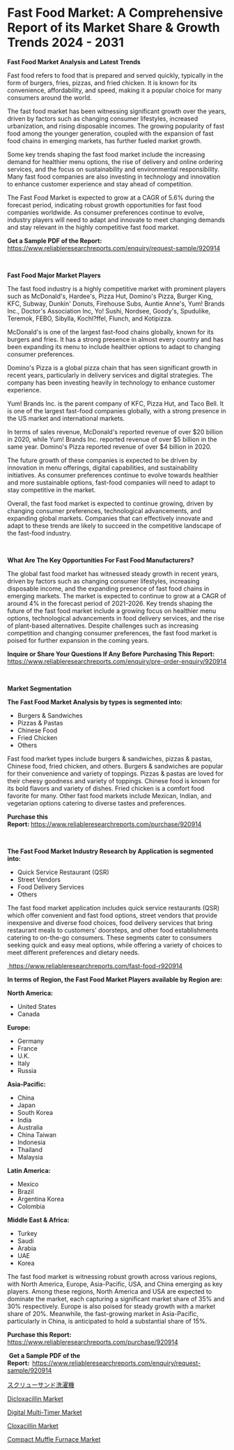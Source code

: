 <p><h1>Fast Food Market: A Comprehensive Report of its Market Share & Growth Trends 2024 - 2031</h1></p><p><strong>Fast Food Market Analysis and Latest Trends</strong></p>
<p><p>Fast food refers to food that is prepared and served quickly, typically in the form of burgers, fries, pizzas, and fried chicken. It is known for its convenience, affordability, and speed, making it a popular choice for many consumers around the world.</p><p>The fast food market has been witnessing significant growth over the years, driven by factors such as changing consumer lifestyles, increased urbanization, and rising disposable incomes. The growing popularity of fast food among the younger generation, coupled with the expansion of fast food chains in emerging markets, has further fueled market growth.</p><p>Some key trends shaping the fast food market include the increasing demand for healthier menu options, the rise of delivery and online ordering services, and the focus on sustainability and environmental responsibility. Many fast food companies are also investing in technology and innovation to enhance customer experience and stay ahead of competition.</p><p>The Fast Food Market is expected to grow at a CAGR of 5.6% during the forecast period, indicating robust growth opportunities for fast food companies worldwide. As consumer preferences continue to evolve, industry players will need to adapt and innovate to meet changing demands and stay relevant in the highly competitive fast food market.</p></p>
<p><strong>Get a Sample PDF of the Report:&nbsp;</strong> <a href="https://www.reliableresearchreports.com/enquiry/request-sample/920914">https://www.reliableresearchreports.com/enquiry/request-sample/920914</a></p>
<p>&nbsp;</p>
<p><strong>Fast Food Major Market Players</strong></p>
<p><p>The fast food industry is a highly competitive market with prominent players such as McDonald's, Hardee's, Pizza Hut, Domino's Pizza, Burger King, KFC, Subway, Dunkin' Donuts, Firehouse Subs, Auntie Anne's, Yum! Brands Inc., Doctor's Association Inc, Yo! Sushi, Nordsee, Goody's, Spudulike, Teremok, FEBO, Sibylla, Kochl?ffel, Flunch, and Kotipizza.</p><p>McDonald's is one of the largest fast-food chains globally, known for its burgers and fries. It has a strong presence in almost every country and has been expanding its menu to include healthier options to adapt to changing consumer preferences.</p><p>Domino's Pizza is a global pizza chain that has seen significant growth in recent years, particularly in delivery services and digital strategies. The company has been investing heavily in technology to enhance customer experience.</p><p>Yum! Brands Inc. is the parent company of KFC, Pizza Hut, and Taco Bell. It is one of the largest fast-food companies globally, with a strong presence in the US market and international markets.</p><p>In terms of sales revenue, McDonald's reported revenue of over $20 billion in 2020, while Yum! Brands Inc. reported revenue of over $5 billion in the same year. Domino's Pizza reported revenue of over $4 billion in 2020.</p><p>The future growth of these companies is expected to be driven by innovation in menu offerings, digital capabilities, and sustainability initiatives. As consumer preferences continue to evolve towards healthier and more sustainable options, fast-food companies will need to adapt to stay competitive in the market.</p><p>Overall, the fast food market is expected to continue growing, driven by changing consumer preferences, technological advancements, and expanding global markets. Companies that can effectively innovate and adapt to these trends are likely to succeed in the competitive landscape of the fast-food industry.</p></p>
<p>&nbsp;</p>
<p><strong>What Are The Key Opportunities For Fast Food Manufacturers?</strong></p>
<p><p>The global fast food market has witnessed steady growth in recent years, driven by factors such as changing consumer lifestyles, increasing disposable income, and the expanding presence of fast food chains in emerging markets. The market is expected to continue to grow at a CAGR of around 4% in the forecast period of 2021-2026. Key trends shaping the future of the fast food market include a growing focus on healthier menu options, technological advancements in food delivery services, and the rise of plant-based alternatives. Despite challenges such as increasing competition and changing consumer preferences, the fast food market is poised for further expansion in the coming years.</p></p>
<p><strong>Inquire or Share Your Questions If Any Before Purchasing This Report:</strong> <a href="https://www.reliableresearchreports.com/enquiry/pre-order-enquiry/920914">https://www.reliableresearchreports.com/enquiry/pre-order-enquiry/920914</a></p>
<p>&nbsp;</p>
<p><strong>Market Segmentation</strong></p>
<p><strong>The Fast Food Market Analysis by types is segmented into:</strong></p>
<p><ul><li>Burgers & Sandwiches</li><li>Pizzas & Pastas</li><li>Chinese Food</li><li>Fried Chicken</li><li>Others</li></ul></p>
<p><p>Fast food market types include burgers & sandwiches, pizzas & pastas, Chinese food, fried chicken, and others. Burgers & sandwiches are popular for their convenience and variety of toppings. Pizzas & pastas are loved for their cheesy goodness and variety of toppings. Chinese food is known for its bold flavors and variety of dishes. Fried chicken is a comfort food favorite for many. Other fast food markets include Mexican, Indian, and vegetarian options catering to diverse tastes and preferences.</p></p>
<p><strong>Purchase this Report:&nbsp;</strong><a href="https://www.reliableresearchreports.com/purchase/920914">https://www.reliableresearchreports.com/purchase/920914</a></p>
<p>&nbsp;</p>
<p><strong>The Fast Food Market Industry Research by Application is segmented into:</strong></p>
<p><ul><li>Quick Service Restaurant (QSR)</li><li>Street Vendors</li><li>Food Delivery Services</li><li>Others</li></ul></p>
<p><p>The fast food market application includes quick service restaurants (QSR) which offer convenient and fast food options, street vendors that provide inexpensive and diverse food choices, food delivery services that bring restaurant meals to customers' doorsteps, and other food establishments catering to on-the-go consumers. These segments cater to consumers seeking quick and easy meal options, while offering a variety of choices to meet different preferences and dietary needs.</p></p>
<p><a href="https://www.reliableresearchreports.com/fast-food-r920914">&nbsp;https://www.reliableresearchreports.com/fast-food-r920914</a></p>
<p><strong>In terms of Region, the Fast Food Market Players available by Region are:</strong></p>
<p>
    <p> <strong> North America: </strong>
        <ul>
            <li>United States</li>
            <li>Canada</li>
        </ul>
        </p> 
    <p> <strong> Europe: </strong>
        <ul>
            <li>Germany</li>
            <li>France</li>
            <li>U.K.</li>
            <li>Italy</li>
            <li>Russia</li>
        </ul>
        </p> 
    <p> <strong> Asia-Pacific: </strong>
        <ul>
            <li>China</li>
            <li>Japan</li>
            <li>South Korea</li>
            <li>India</li>
            <li>Australia</li>
            <li>China Taiwan</li>
            <li>Indonesia</li>
            <li>Thailand</li>
            <li>Malaysia</li>
        </ul>
        </p> 
    <p> <strong> Latin America: </strong>
        <ul>
            <li>Mexico</li>
            <li>Brazil</li>
            <li>Argentina Korea</li>
            <li>Colombia</li>
        </ul>
        </p> 
    <p> <strong> Middle East & Africa: </strong>
        <ul>
            <li>Turkey</li>
            <li>Saudi</li>
            <li>Arabia</li>
            <li>UAE</li>
            <li>Korea</li>
        </ul>
    </p>
    </p>
<p><p>The fast food market is witnessing robust growth across various regions, with North America, Europe, Asia-Pacific, USA, and China emerging as key players. Among these regions, North America and USA are expected to dominate the market, each capturing a significant market share of 35% and 30% respectively. Europe is also poised for steady growth with a market share of 20%. Meanwhile, the fast-growing market in Asia-Pacific, particularly in China, is anticipated to hold a substantial share of 15%.</p></p>
<p><strong>Purchase this Report: </strong><a href="https://www.reliableresearchreports.com/purchase/920914">https://www.reliableresearchreports.com/purchase/920914</a></p>
<p>&nbsp;<strong>Get a Sample PDF of the Report:&nbsp;&nbsp;</strong><a href="https://www.reliableresearchreports.com/enquiry/request-sample/920914">https://www.reliableresearchreports.com/enquiry/request-sample/920914</a></p>
<p><strong></strong></p>
<p><p><a href="https://github.com/DemarcusKuhlman/Market-Research-Report-List-1/blob/main/783461355609.md">スクリューサンド洗濯機</a></p><p><a href="https://github.com/AdrianaPaucek2023/Market-Research-Report-List-1/blob/main/dicloxacillin-market.md">Dicloxacillin Market</a></p><p><a href="https://www.linkedin.com/pulse/digital-multi-timer-market-trends-analysis-forecasted-qlkke">Digital Multi-Timer Market</a></p><p><a href="https://github.com/lorenzaSchmeler/Market-Research-Report-List-1/blob/main/cloxacillin-market.md">Cloxacillin Market</a></p><p><a href="https://www.linkedin.com/pulse/compact-muffle-furnace-market-insights-cagr-trends-growth-pl20e">Compact Muffle Furnace Market</a></p></p>